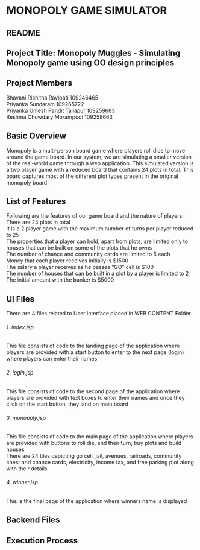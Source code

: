 # MONOPOLY GAME SIMULATOR
## README <br/>
## Project Title: Monopoly Muggles - Simulating Monopoly game using OO design principles<br/>

## Project Members <br>
Bhavani Rishitha Ravipati       109246465 <br/>
Priyanka Sundaram               109265722 <br/>
Priyanka Umesh Pandit Tailapur  109259683  <br/>
Reshma Chowdary Morampudi	      109258663 <br/>

## Basic Overview <br/>
Monopoly is a multi-person board game where players roll dice to move around the game board. In our system, we are simulating a smaller version of the real-world game through a web application. This simulated version is a two player game with a reduced board that contains 24 plots in total. This board captures most of the different plot types present in the original monopoly board.  <br/>

## List of Features <br/>
Following are the features of our game board and the nature of players: <br/>
There are 24 plots in total<br/>
It is a 2 player game with the maximum number of turns per player reduced to 25<br/>
The properties that a player can hold, apart from plots, are limited only to houses that can be built on some of the plots that he owns<br/>
The number of chance and community cards are limited to 5 each<br/>
Money that each player receives initially is $1500<br/>
The salary a player receives as he passes “GO” cell is $100<br/>
The number of houses that can be built in a plot by a player is limited to 2<br/>
The initial amount with the banker is $5000<br/>

## UI Files <br/>

There are 4 files related to User Interface placed in WEB CONTENT Folder <br/>
###### 1. index.jsp <br/>
This file consists of code to the landing page of the application where players are provided with a start button to enter to the next page (login) where players can enter their names <br/>

###### 2. login.jsp <br/>
This file consists of code to the second page of the application where players are provided with text boxes to enter their names and once they click on the start button, they land on main board <br/>

###### 3. monopoly.jsp <br/>
This file consists of code to the main page of the application where players are provided with buttons to roll die, end their turn, buy plots and build houses <br/>
There are 24 tiles depicting go cell, jail, avenues, railroads, community chest and chance cards, electricity, income tax, and free parking plot along with their details<br/>

###### 4. winner.jsp <br/>
This is the final page of the application where winners name is displayed<br/>

## Backend Files <br/>

## Execution Process <br/>
